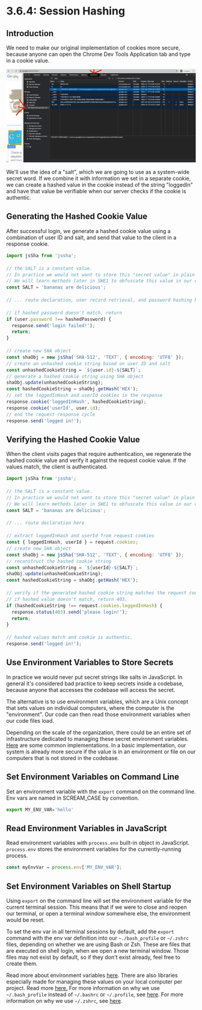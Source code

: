 # 3.6.4: Session Hashing

## Introduction

We need to make our original implementation of cookies more secure, because anyone can open the Chrome Dev Tools Application tab and type in a cookie value.

![](../../.gitbook/assets/screen-shot-2020-11-17-at-8.30.38-pm.png)

We'll use the idea of a "salt", which we are going to use as a system-wide secret word. If we combine it with information we set in a separate cookie, we can create a hashed value in the cookie instead of the string "loggedIn" and have that value be verifiable when our server checks if the cookie is authentic.

## Generating the Hashed Cookie Value

After successful login, we generate a hashed cookie value using a combination of user ID and salt, and send that value to the client in a response cookie.

```javascript
import jsSha from 'jssha';

// the SALT is a constant value.
// In practice we would not want to store this "secret value" in plain text in our code.
// We will learn methods later in SWE1 to obfuscate this value in our code.
const SALT = 'bananas are delicious';

// ... route declaration, user record retrieval, and password hashing here

// if hashed password doesn't match, return
if (user.password !== hashedPassword) {
  response.send('login failed!');
  return;
}

// create new SHA object
const shaObj = new jsSha('SHA-512', 'TEXT', { encoding: 'UTF8' });
// create an unhashed cookie string based on user ID and salt
const unhashedCookieString = `${user.id}-${SALT}`;
// generate a hashed cookie string using SHA object
shaObj.update(unhashedCookieString);
const hashedCookieString = shaObj.getHash('HEX');
// set the loggedInHash and userId cookies in the response
response.cookie('loggedInHash', hashedCookieString);
response.cookie('userId', user.id);
// end the request-response cycle
response.send('logged in!');
```

## Verifying the Hashed Cookie Value

When the client visits pages that require authentication, we regenerate the hashed cookie value and verify it against the request cookie value. If the values match, the client is authenticated.

```javascript
import jsSha from 'jssha';

// the SALT is a constant value.
// In practice we would not want to store this "secret value" in plain text in our code.
// We will learn methods later in SWE1 to obfuscate this value in our code.
const SALT = 'bananas are delicious';

// ... route declaration here

// extract loggedInHash and userId from request cookies
const { loggedInHash, userId } = request.cookies;
// create new SHA object
const shaObj = new jsSha('SHA-512', 'TEXT', { encoding: 'UTF8' });
// reconstruct the hashed cookie string
const unhashedCookieString = `${userId}-${SALT}`;
shaObj.update(unhashedCookieString);
const hashedCookieString = shaObj.getHash('HEX');

// verify if the generated hashed cookie string matches the request cookie value.
// if hashed value doesn't match, return 403.
if (hashedCookieString !== request.cookies.loggedInHash) {
  response.status(403).send('please login!');
  return;
}

// hashed values match and cookie is authentic.
response.send('logged in!');
```

## Use Environment Variables to Store Secrets

In practice we would never put secret strings like salts in JavaScript. In general it's considered bad practice to keep secrets inside a codebase, because anyone that accesses the codebase will access the secret.

The alternative is to use environment variables, which are a Unix concept that sets values on individual computers, where the computer is the "environment". Our code can then read those environment variables when our code files load.

Depending on the scale of the organization, there could be an entire set of infrastructure dedicated to managing these secret environment variables. [Here](https://geekflare.com/secret-management-software/) are some common implementations. In a basic implementation, our system is already more secure if the value is in an environment or file on our computers that is not stored in the codebase.

## Set Environment Variables on Command Line

Set an environment variable with the `export` command on the command line. Env vars are named in SCREAM\_CASE by convention.

```javascript
export MY_ENV_VAR='hello'
```

## Read Environment Variables in JavaScript

Read environment variables with `process.env` built-in object in JavaScript. `process.env` stores the environment variables for the currently-running process. 

```javascript
const myEnvVar = process.env['MY_ENV_VAR'];
```

## Set Environment Variables on Shell Startup

Using `export` on the command line will set the environment variable for the current terminal session. This means that if we were to close and reopen our terminal, or open a terminal window somewhere else, the environment would be reset.

To set the env var in all terminal sessions by default, add the `export` command with the env var definition into our `~./bash_profile` or `~/.zshrc` files, depending on whether we are using Bash or Zsh. These are files that are executed on shell login, when we open a new terminal window. Those files may not exist by default, so if they don't exist already, feel free to create them.

Read more about environment variables [here](https://www.cyberciti.biz/faq/set-environment-variable-unix/). There are also libraries especially made for managing these values on your local computer per project. Read more [here.](https://www.twilio.com/blog/working-with-environment-variables-in-node-js-html) For more information on why we use `~/.bash_profile` instead of `~/.bashrc` or `~/.profile`, see [here](https://serverfault.com/questions/261802/what-are-the-functional-differences-between-profile-bash-profile-and-bashrc#:~:text=bash_profile%20is%20executed%20for%20login,for%20interactive%20non%2Dlogin%20shells.&text=bash_profile%20is%20executed%20to%20configure,inside%20Gnome%20or%20KDE%2C%20then%20.). For more information on why we use `~/.zshrc`, see [here](https://unix.stackexchange.com/questions/71253/what-should-shouldnt-go-in-zshenv-zshrc-zlogin-zprofile-zlogout).

